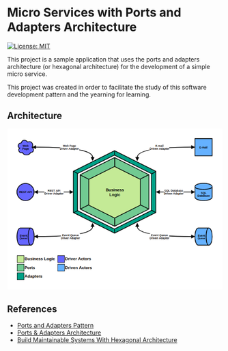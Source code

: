 Micro Services with Ports and Adapters Architecture
===================================================

[![License: MIT](https://img.shields.io/badge/License-MIT-yellow.svg)](https://opensource.org/licenses/MIT)

This project is a sample application that uses the ports and adapters architecture (or hexagonal architecture) for the development of a simple micro service.

This project was created in order to facilitate the study of this software development pattern and the yearning for learning.

## Architecture

![](./docs/images/architecture.png?raw=true)

## References
* [Ports and Adapters Pattern](https://softwarecampament.wordpress.com/portsadapters/#tc2-1)
* [Ports & Adapters Architecture](https://herbertograca.com/2017/09/14/ports-adapters-architecture/)
* [Build Maintainable Systems With Hexagonal Architecture](https://java-design-patterns.com/blog/build-maintainable-systems-with-hexagonal-architecture/)
